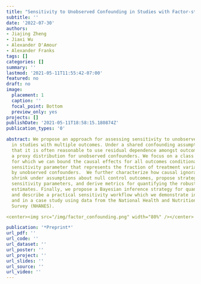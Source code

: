 ```yaml
---
title: "Sensitivity to Unobserved Confounding in Studies with Factor-structured Outcomes"
subtitle: ''
date: '2022-07-30'
authors:
- Jiajing Zheng
- Jiaxi Wu
- Alexander D'Amour
- Alexander Franks
tags: []
categories: []
summary: ''
lastmod: '2021-05-11T11:55:42-07:00'
featured: no
draft: no
image:
  placement: 1
  caption: ''
  focal_point: Bottom
  preview_only: yes
projects: []
publishDate: '2021-05-11T18:58:15.180874Z'
publication_types: '0'

abstract: We propose an approach for assessing sensitivity to unobserved confounding
  in studies with multiple outcomes. Under a shared confounding assumption, we argue
  that it is often reasonable to use residual dependence amongst outcomes to infer
  a proxy distribution for unobserved confounders. We focus on a class of factor models
  for which we can bound the causal effects for all outcomes conditional on a single
  sensitivity parameter that represents the fraction of treatment variance explained
  by unobserved confounders.  We further characterize how causal ignorance regions
  shrink under assumptions about null control outcomes, propose strategies for benchmarking
  sensitivity parameters, and derive metrics for quantifying the robustness of effect
  estimates. Finally, we propose a Bayesian inference strategy for quantifying uncertainty
  and describe a practical sensitivity workflow which we demonstrate in both simulation
  and in a case study using data from the National Health and Nutrition Examination
  Survey (NHANES).

<center><img src="/img/factor_confounding.png" width="80%" /></center>

publication: '*Preprint*'
url_pdf: ''
url_code: ''
url_dataset: ''
url_poster: ''
url_project: ''
url_slides: ''
url_source: ''
url_video: ''
---
```

